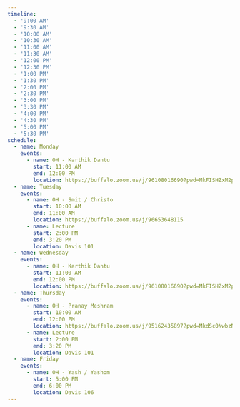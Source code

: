 ```yaml
---
timeline:
  - '9:00 AM'
  - '9:30 AM'
  - '10:00 AM'
  - '10:30 AM'
  - '11:00 AM'
  - '11:30 AM'
  - '12:00 PM'
  - '12:30 PM'
  - '1:00 PM'
  - '1:30 PM'
  - '2:00 PM'
  - '2:30 PM'
  - '3:00 PM'
  - '3:30 PM'
  - '4:00 PM'
  - '4:30 PM'
  - '5:00 PM'
  - '5:30 PM'
schedule:
  - name: Monday
    events:
      - name: OH - Karthik Dantu
        start: 11:00 AM
        end: 12:00 PM
        location: https://buffalo.zoom.us/j/96108016690?pwd=MkFISHZxM2p5WUNDSnUvRXB3OW40Zz09&from=addon
  - name: Tuesday
    events:
      - name: OH - Smit / Christo
        start: 10:00 AM
        end: 11:00 AM
        location: https://buffalo.zoom.us/j/96653648115
      - name: Lecture
        start: 2:00 PM
        end: 3:20 PM
        location: Davis 101
  - name: Wednesday
    events:
      - name: OH - Karthik Dantu
        start: 11:00 AM
        end: 12:00 PM
        location: https://buffalo.zoom.us/j/96108016690?pwd=MkFISHZxM2p5WUNDSnUvRXB3OW40Zz09&from=addon
  - name: Thursday
    events:
      - name: OH - Pranay Meshram
        start: 10:00 AM
        end: 12:00 PM
        location: https://buffalo.zoom.us/j/95162435897?pwd=MkdSc0NwbzNVWVlQcWtIdzRjR0NTZz09
      - name: Lecture
        start: 2:00 PM
        end: 3:20 PM
        location: Davis 101
  - name: Friday
    events:
      - name: OH - Yash / Yashom 
        start: 5:00 PM
        end: 6:00 PM
        location: Davis 106
---
```

